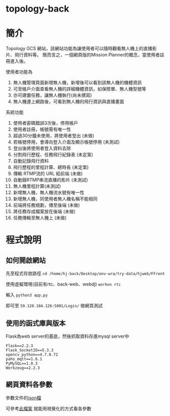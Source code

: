 # topology-back
# 簡介
Topology GCS 網站，該網站功能為讓使用者可以隨時觀看無人機上的直播影片、飛行資料等。
簡而言之，一個網頁版的Mission Planner的概念，當使用者註冊進入後。

使用者功能為
1. 無人機管理頁面新增無人機，新增後可以看到該無人機的機體資訊
2. 可至帳戶介面查看無人機的詳細機體資訊，如保險單、無人機型號等
3. 亦可建置任務，讓無人機執行(尚未撰寫)
4. 無人機連上網路後，可看到無人機的飛行資訊與直播畫面 

系統功能
1. 使用者密碼錯誤3次後，停用帳戶
2. 使用者註冊，帳號需有唯一性
3. 超過30分鐘未使用，將使用者登出 (未做)
4. 若帳號停用，會導向登入介面及顯示帳號停用 (未測試)
5. 登出後將使用者登入資料去除
6. 分割飛行歷程、任務飛行紀錄表 (未定案)
7. 自動記錄飛行資料
8. 飛行歷程的里程計算、總時長 (未定案)
9. 傳輸 RTMP流的 URL 給前端 (未做)
10. 自動錄RTMP串流直播的影片 (未測試)
11. 無人機里程計算(未測試)
12. 新增無人機，無人機流水號有唯一性
13. 新增無人機，同使用者無人機名稱不能相同
14. 前端將任務規劃，傳至後端 (未做)
15. 將任務存成檔案放在後端 (未做)
16. 任務傳輸至無人機上 (未做)

# 程式說明
## 如何開啟網站

先至程式存放路徑 `cd /home/hj-back/Desktop/env-wra/try-data/hjweb/FFront`

使用虛擬環境(目前有rtc、back-web、webdj) `workon rtc`

輸入 `python3 app.py`

即可至 `59.120.184.126:5001/Login/` 做網頁測試

## 使用的函式庫與版本
Flask為web server的基底，然後抓取資料存進mysql server中
```
Flask==2.2.3
Flask_SocketIO==5.3.3
opencv_python==4.7.0.72
paho_mqtt==1.6.1
PyMySQL==1.0.3
Werkzeug==2.2.3
```


## 網頁資料各參數
參數文件的[json檔](https://drive.google.com/file/d/1rEqFnbA-WWDfeJhp1j9xLf_-AYZB85ok/view?usp=share_link)

可參考[此檔案](https://docs.google.com/presentation/d/1SUw9Zk8-8PQJUEiGDZvI6HTvSqwyC5VbsB8AgaBF7c0/edit#slide=id.g24f2fef54e4_0_18)
就能用視覺化的方式看各參數
